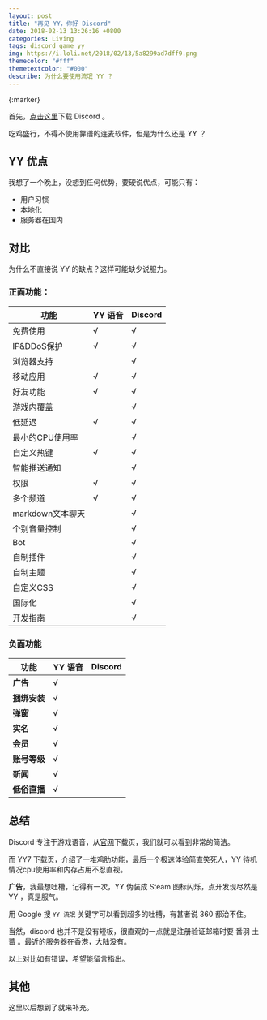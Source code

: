 ```yaml
---
layout: post
title: "再见 YY，你好 Discord"
date: 2018-02-13 13:26:16 +0800
categories: Living
tags: discord game yy
img: https://i.loli.net/2018/02/13/5a8299ad7dff9.png
themecolor: "#fff"
themetextcolor: "#000"
describe: 为什么要使用流氓 YY ？
---
```


{:marker}

首先，[点击这里](https://discordapp.com/)下载 Discord 。

吃鸡盛行，不得不使用靠谱的连麦软件，但是为什么还是 YY ？

## YY 优点

我想了一个晚上，没想到任何优势，要硬说优点，可能只有：

* 用户习惯
* 本地化
* 服务器在国内

## 对比

为什么不直接说 YY 的缺点？这样可能缺少说服力。

### 正面功能：

功能              | YY 语音| Discord |
----              | ---    | ---     |
免费使用           | √      |   √     |
IP&DDoS保护       | √      | √       |
浏览器支持         |         |√|
移动应用        |√|√
好友功能        |√|√
游戏内覆盖       ||√
低延迟           |√|√
最小的CPU使用率 ||√
自定义热键 |√|√
智能推送通知||√
权限|√|√
多个频道|√|√
markdown文本聊天||√
个别音量控制||√
Bot||√
自制插件||√
自制主题||√
自定义CSS||√
国际化||√
开发指南||√

### 负面功能

功能              | YY 语音| Discord |
----              | ---    | ---     |
**广告**|√|
**捆绑安装**|√|
**弹窗**|√|
**实名**|√|
**会员**|√|
**账号等级**|√|
**新闻**|√|
**低俗直播**|√|

## 总结

Discord 专注于游戏语音，从[官网](https://discordapp.com/)下载页，我们就可以看到非常的简洁。

而 YY7 下载页，介绍了一堆鸡肋功能，最后一个极速体验简直笑死人，YY 待机情况cpu使用率和内存占用不忍直视。

**广告**，我最想吐槽，记得有一次，YY 伪装成 Steam 图标闪烁，点开发现尽然是 YY ，真是服气。

用 Google 搜 `YY 流氓` 关键字可以看到超多的吐槽，有甚者说 360 都治不住。

当然，discord 也并不是没有短板，很直观的一点就是注册验证邮箱时要 番羽 土蔷 。最近的服务器在香港，大陆没有。

以上对比如有错误，希望能留言指出。

## 其他

这里以后想到了就来补充。